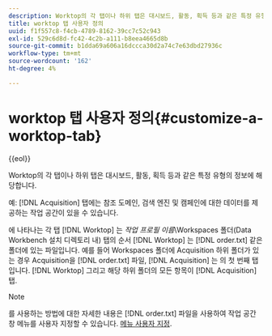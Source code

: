 ```yaml
---
description: Worktop의 각 탭이나 하위 탭은 대시보드, 활동, 획득 등과 같은 특정 유형의 정보에 해당합니다.
title: worktop 탭 사용자 정의
uuid: f1f557c8-f4cb-4789-8162-39cc7c52c943
exl-id: 529c6d8d-fc42-4c2b-a111-b8eea4665d8b
source-git-commit: b1dda69a606a16dccca30d2a74c7e63dbd27936c
workflow-type: tm+mt
source-wordcount: '162'
ht-degree: 4%

---
```


# worktop 탭 사용자 정의{#customize-a-worktop-tab}

{{eol}}

Worktop의 각 탭이나 하위 탭은 대시보드, 활동, 획득 등과 같은 특정 유형의 정보에 해당합니다.

예: [!DNL Acquisition] 탭에는 참조 도메인, 검색 엔진 및 캠페인에 대한 데이터를 제공하는 작업 공간이 있을 수 있습니다.

에 나타나는 각 탭 [!DNL Worktop] 는 *작업 프로필 이름*\Workspaces 폴더(Data Workbench 설치 디렉토리 내) 탭의 순서 [!DNL Worktop] 는 [!DNL order.txt] 같은 폴더에 있는 파일입니다. 예를 들어 Workspaces 폴더에 Acquisition 하위 폴더가 있는 경우 Acquisition을 [!DNL order.txt] 파일, [!DNL Acquisition] 는 의 첫 번째 탭입니다. [!DNL Worktop] 그리고 해당 하위 폴더의 모든 항목이 [!DNL Acquisition] 탭.

>[!NOTE]
>
>를 사용하는 방법에 대한 자세한 내용은 [!DNL order.txt] 파일을 사용하여 작업 공간 창 메뉴를 사용자 지정할 수 있습니다. [메뉴 사용자 지정](../../../../home/c-get-started/c-intf-anlys-ftrs/c-ctm-menus/c-ctm-menus.md#concept-93d4c09cb7f34cd293b7b64fba1cf894).
